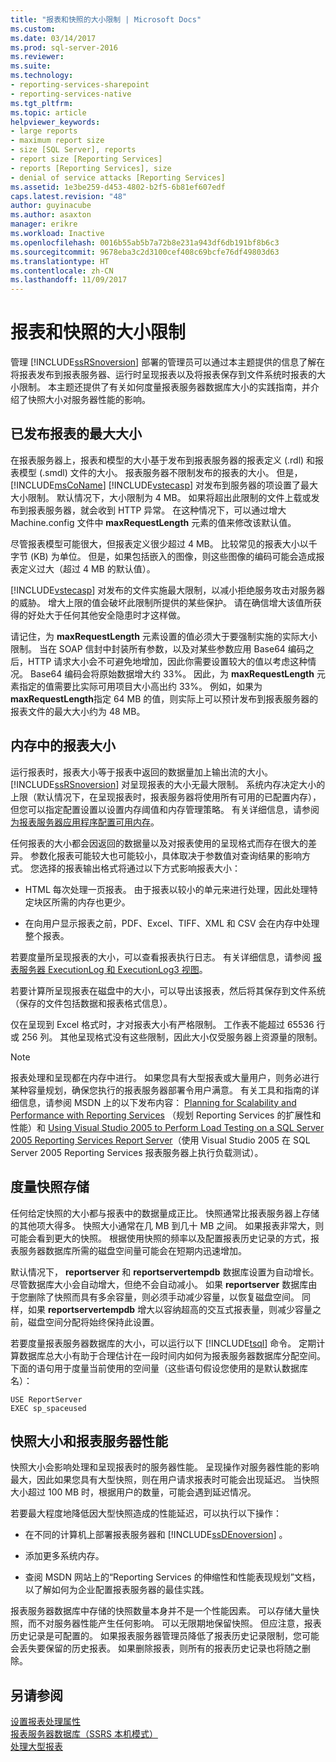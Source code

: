 ```yaml
---
title: "报表和快照的大小限制 | Microsoft Docs"
ms.custom: 
ms.date: 03/14/2017
ms.prod: sql-server-2016
ms.reviewer: 
ms.suite: 
ms.technology:
- reporting-services-sharepoint
- reporting-services-native
ms.tgt_pltfrm: 
ms.topic: article
helpviewer_keywords:
- large reports
- maximum report size
- size [SQL Server], reports
- report size [Reporting Services]
- reports [Reporting Services], size
- denial of service attacks [Reporting Services]
ms.assetid: 1e3be259-d453-4802-b2f5-6b81ef607edf
caps.latest.revision: "48"
author: guyinacube
ms.author: asaxton
manager: erikre
ms.workload: Inactive
ms.openlocfilehash: 0016b55ab5b7a72b8e231a943df6db191bf8b6c3
ms.sourcegitcommit: 9678eba3c2d3100cef408c69bcfe76df49803d63
ms.translationtype: HT
ms.contentlocale: zh-CN
ms.lasthandoff: 11/09/2017
---
```

# <a name="report-and-snapshot-size-limits"></a>报表和快照的大小限制
  管理 [!INCLUDE[ssRSnoversion](../../includes/ssrsnoversion-md.md)] 部署的管理员可以通过本主题提供的信息了解在将报表发布到报表服务器、运行时呈现报表以及将报表保存到文件系统时报表的大小限制。 本主题还提供了有关如何度量报表服务器数据库大小的实践指南，并介绍了快照大小对服务器性能的影响。  
  
## <a name="maximum-size-for-published-reports"></a>已发布报表的最大大小  
 在报表服务器上，报表和模型的大小基于发布到报表服务器的报表定义 (.rdl) 和报表模型 (.smdl) 文件的大小。 报表服务器不限制发布的报表的大小。 但是， [!INCLUDE[msCoName](../../includes/msconame-md.md)] [!INCLUDE[vstecasp](../../includes/vstecasp-md.md)] 对发布到服务器的项设置了最大大小限制。 默认情况下，大小限制为 4 MB。 如果将超出此限制的文件上载或发布到报表服务器，就会收到 HTTP 异常。 在这种情况下，可以通过增大 Machine.config 文件中 **maxRequestLength** 元素的值来修改该默认值。  
  
 尽管报表模型可能很大，但报表定义很少超过 4 MB。 比较常见的报表大小以千字节 (KB) 为单位。 但是，如果包括嵌入的图像，则这些图像的编码可能会造成报表定义过大（超过 4 MB 的默认值）。  
  
 [!INCLUDE[vstecasp](../../includes/vstecasp-md.md)] 对发布的文件实施最大限制，以减小拒绝服务攻击对服务器的威胁。 增大上限的值会破坏此限制所提供的某些保护。 请在确信增大该值所获得的好处大于任何其他安全隐患时才这样做。  
  
 请记住，为 **maxRequestLength** 元素设置的值必须大于要强制实施的实际大小限制。 当在 SOAP 信封中封装所有参数，以及对某些参数应用 Base64 编码之后，HTTP 请求大小会不可避免地增加，因此你需要设置较大的值以考虑这种情况。 Base64 编码会将原始数据增大约 33%。 因此，为 **maxRequestLength** 元素指定的值需要比实际可用项目大小高出约 33%。 例如，如果为 **maxRequestLength**指定 64 MB 的值，则实际上可以预计发布到报表服务器的报表文件的最大大小约为 48 MB。  
  
## <a name="report-size-in-memory"></a>内存中的报表大小  
 运行报表时，报表大小等于报表中返回的数据量加上输出流的大小。 [!INCLUDE[ssRSnoversion](../../includes/ssrsnoversion-md.md)] 对呈现报表的大小无最大限制。 系统内存决定大小的上限（默认情况下，在呈现报表时，报表服务器将使用所有可用的已配置内存），但您可以指定配置设置以设置内存阈值和内存管理策略。 有关详细信息，请参阅 [为报表服务器应用程序配置可用内存](../../reporting-services/report-server/configure-available-memory-for-report-server-applications.md)。  
  
 任何报表的大小都会因返回的数据量以及对报表使用的呈现格式而存在很大的差异。 参数化报表可能较大也可能较小，具体取决于参数值对查询结果的影响方式。 您选择的报表输出格式将通过以下方式影响报表大小：  
  
-   HTML 每次处理一页报表。 由于报表以较小的单元来进行处理，因此处理特定块区所需的内存也更少。  
  
-   在向用户显示报表之前，PDF、Excel、TIFF、XML 和 CSV 会在内存中处理整个报表。  
  
 若要度量所呈现报表的大小，可以查看报表执行日志。 有关详细信息，请参阅 [报表服务器 ExecutionLog 和 ExecutionLog3 视图](../../reporting-services/report-server/report-server-executionlog-and-the-executionlog3-view.md)。  
  
 若要计算所呈现报表在磁盘中的大小，可以导出该报表，然后将其保存到文件系统（保存的文件包括数据和报表格式信息）。  
  
 仅在呈现到 Excel 格式时，才对报表大小有严格限制。 工作表不能超过 65536 行或 256 列。 其他呈现格式没有这些限制，因此大小仅受服务器上资源量的限制。  
  
> [!NOTE]  
>  报表处理和呈现都在内存中进行。 如果您具有大型报表或大量用户，则务必进行某种容量规划，确保您执行的报表服务器部署令用户满意。 有关工具和指南的详细信息，请参阅 MSDN 上的以下发布内容： [Planning for Scalability and Performance with Reporting Services](http://go.microsoft.com/fwlink/?LinkID=70650) （规划 Reporting Services 的扩展性和性能）和 [Using Visual Studio 2005 to Perform Load Testing on a SQL Server 2005 Reporting Services Report Server](http://go.microsoft.com/fwlink/?LinkID=77519)（使用 Visual Studio 2005 在 SQL Server 2005 Reporting Services 报表服务器上执行负载测试）。  
  
## <a name="measuring-snapshot-storage"></a>度量快照存储  
 任何给定快照的大小都与报表中的数据量成正比。 快照通常比报表服务器上存储的其他项大得多。 快照大小通常在几 MB 到几十 MB 之间。 如果报表非常大，则可能会看到更大的快照。 根据使用快照的频率以及配置报表历史记录的方式，报表服务器数据库所需的磁盘空间量可能会在短期内迅速增加。  
  
 默认情况下， **reportserver** 和 **reportservertempdb** 数据库设置为自动增长。 尽管数据库大小会自动增大，但绝不会自动减小。 如果 **reportserver** 数据库由于您删除了快照而具有多余容量，则必须手动减少容量，以恢复磁盘空间。 同样，如果 **reportservertempdb** 增大以容纳超高的交互式报表量，则减少容量之前，磁盘空间分配将始终保持此设置。  
  
 若要度量报表服务器数据库的大小，可以运行以下 [!INCLUDE[tsql](../../includes/tsql-md.md)] 命令。 定期计算数据库总大小有助于合理估计在一段时间内如何为报表服务器数据库分配空间。 下面的语句用于度量当前使用的空间量（这些语句假设您使用的是默认数据库名）：  
  
```  
USE ReportServer  
EXEC sp_spaceused  
```  
  
## <a name="snapshot-size-and-report-server-performance"></a>快照大小和报表服务器性能  
 快照大小会影响处理和呈现报表时的服务器性能。 呈现操作对服务器性能的影响最大，因此如果您具有大型快照，则在用户请求报表时可能会出现延迟。 当快照大小超过 100 MB 时，根据用户的数量，可能会遇到延迟情况。  
  
 若要最大程度地降低因大型快照造成的性能延迟，可以执行以下操作：  
  
-   在不同的计算机上部署报表服务器和 [!INCLUDE[ssDEnoversion](../../includes/ssdenoversion-md.md)] 。  
  
-   添加更多系统内存。  
  
-   查阅 MSDN 网站上的“Reporting Services 的伸缩性和性能表现规划”文档，以了解如何为企业配置报表服务器的最佳实践。  
  
 报表服务器数据库中存储的快照数量本身并不是一个性能因素。 可以存储大量快照，而不对服务器性能产生任何影响。 可以无限期地保留快照。 但应注意，报表历史记录是可配置的。 如果报表服务器管理员降低了报表历史记录限制，您可能会丢失要保留的历史报表。 如果删除报表，则所有的报表历史记录也将随之删除。  
  
## <a name="see-also"></a>另请参阅  
 [设置报表处理属性](../../reporting-services/report-server/set-report-processing-properties.md)   
 [报表服务器数据库（SSRS 本机模式）](../../reporting-services/report-server/report-server-database-ssrs-native-mode.md)   
 [处理大型报表](../../reporting-services/report-server/process-large-reports.md)  
  
  
